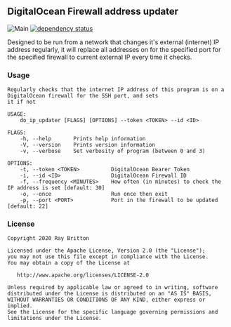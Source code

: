 ## DigitalOcean Firewall address updater

![Main](https://github.com/raybritton/do-ip-updater/workflows/Main/badge.svg?branch=master)
[![dependency status](https://deps.rs/repo/github/raybritton/do-ip-updater/status.svg)](https://deps.rs/repo/github/raybritton/do-ip-updater)

Designed to be run from a network that changes it's external (internet) IP address regularly, it will replace all addresses on for the specified port for the specified firewall to current external IP every time it checks.

### Usage

```
Regularly checks that the internet IP address of this program is on a DigitalOcean firewall for the SSH port, and sets
it if not

USAGE:
    do_ip_updater [FLAGS] [OPTIONS] --token <TOKEN> --id <ID>

FLAGS:
    -h, --help       Prints help information
    -V, --version    Prints version information
    -v, --verbose    Set verbosity of program (between 0 and 3)

OPTIONS:
    -t, --token <TOKEN>          DigitalOcean Bearer Token
    -i, --id <ID>                DigitalOcean Firewall ID
    -f, --frequency <MINUTES>    How often (in minutes) to check the IP address is set [default: 30]
    -o, --once                   Run once then exit
    -p, --port <PORT>            Port in the firewall to be updated [default: 22]
```

###  License

```
Copyright 2020 Ray Britton

Licensed under the Apache License, Version 2.0 (the "License");
you may not use this file except in compliance with the License.
You may obtain a copy of the License at

   http://www.apache.org/licenses/LICENSE-2.0

Unless required by applicable law or agreed to in writing, software
distributed under the License is distributed on an "AS IS" BASIS,
WITHOUT WARRANTIES OR CONDITIONS OF ANY KIND, either express or implied.
See the License for the specific language governing permissions and
limitations under the License.
```